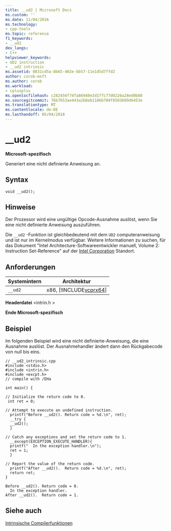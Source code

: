 ```yaml
---
title: __ud2 | Microsoft Docs
ms.custom: ''
ms.date: 11/04/2016
ms.technology:
- cpp-tools
ms.topic: reference
f1_keywords:
- __ud2
dev_langs:
- C++
helpviewer_keywords:
- UD2 instruction
- __ud2 intrinsic
ms.assetid: 0831cd5a-8b65-402e-bb57-11e1d5d7ffd2
author: corob-msft
ms.author: corob
ms.workload:
- cplusplus
ms.openlocfilehash: c282456f74fa86940e3d1ffc77d0226a28ed0b80
ms.sourcegitcommit: 76b7653ae443a2b8eb1186b789f8503609d6453e
ms.translationtype: MT
ms.contentlocale: de-DE
ms.lasthandoff: 05/04/2018
---
```

# <a name="ud2"></a>__ud2
**Microsoft-spezifisch**  
  
 Generiert eine nicht definierte Anweisung an.  
  
## <a name="syntax"></a>Syntax  
  
```  
void __ud2();  
```  
  
## <a name="remarks"></a>Hinweise  
 Der Prozessor wird eine ungültige Opcode-Ausnahme auslöst, wenn Sie eine nicht definierte Anweisung auszuführen.  
  
 Die `__ud2` -Funktion ist gleichbedeutend mit dem `UD2` computeranweisung und ist nur im Kernelmodus verfügbar. Weitere Informationen zu suchen, für das Dokument "Intel Architecture-Softwareentwickler manuell, Volume 2: Instruction Set-Reference" auf der [Intel Corporation](http://go.microsoft.com/fwlink/p/?linkid=127) Standort.  
  
## <a name="requirements"></a>Anforderungen  
  
|Systemintern|Architektur|  
|---------------|------------------|  
|`__ud2`|x86, [!INCLUDE[vcprx64](../assembler/inline/includes/vcprx64_md.md)]|  
  
 **Headerdatei** \<intrin.h >  
  
**Ende Microsoft-spezifisch**  
  
## <a name="example"></a>Beispiel  
 Im folgenden Beispiel wird eine nicht definierte-Anweisung, die eine Ausnahme auslöst. Der Ausnahmehandler ändert dann den Rückgabecode von null bis eins.  
  
```  
// __ud2_intrinsic.cpp  
#include <stdio.h>  
#include <intrin.h>  
#include <excpt.h>  
// compile with /EHa  
  
int main() {  
  
// Initialize the return code to 0.  
 int ret = 0;  
  
// Attempt to execute an undefined instruction.  
  printf("Before __ud2(). Return code = %d.\n", ret);  
  __try {   
  __ud2();   
  }  
  
// Catch any exceptions and set the return code to 1.  
  __except(EXCEPTION_EXECUTE_HANDLER){  
  printf("  In the exception handler.\n");  
  ret = 1;  
  }  
  
// Report the value of the return code.   
  printf("After __ud2().  Return code = %d.\n", ret);  
  return ret;  
}  
```  
  
```Output  
Before __ud2(). Return code = 0.  
  In the exception handler.  
After __ud2().  Return code = 1.  
```  
  
## <a name="see-also"></a>Siehe auch  
 [Intrinsische Compilerfunktionen](../intrinsics/compiler-intrinsics.md)
